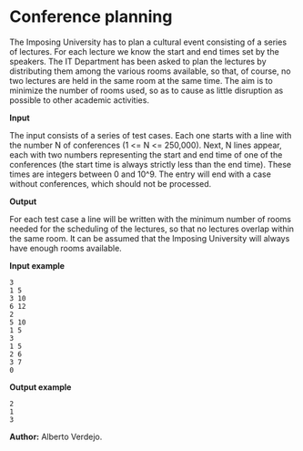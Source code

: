 # Conference planning

The Imposing University has to plan a cultural event consisting of a series of lectures. For each lecture we know the start and end times set by the speakers. The IT Department has been asked to plan the lectures by distributing them among the various rooms available, so that, of course, no two lectures are held in the same room at the same time. The aim is to minimize the number of rooms used, so as to cause as little disruption as possible to other academic activities.

**Input**

The input consists of a series of test cases. Each one starts with a line with the number N of conferences (1 <= N <= 250,000). Next, N lines appear, each with two numbers representing the start and end time of one of the conferences (the start time is always strictly less than the end time). These times are integers between 0 and 10^9. The entry will end with a case without conferences, which should not be processed.

**Output**

For each test case a line will be written with the minimum number of rooms needed for the scheduling of the lectures, so that no lectures overlap within the same room. It can be assumed that the Imposing University will always have enough rooms available.

**Input example**

    3
    1 5
    3 10
    6 12
    2
    5 10
    1 5
    3
    1 5
    2 6
    3 7
    0

**Output example**

    2
    1
    3

**Author:** Alberto Verdejo.

